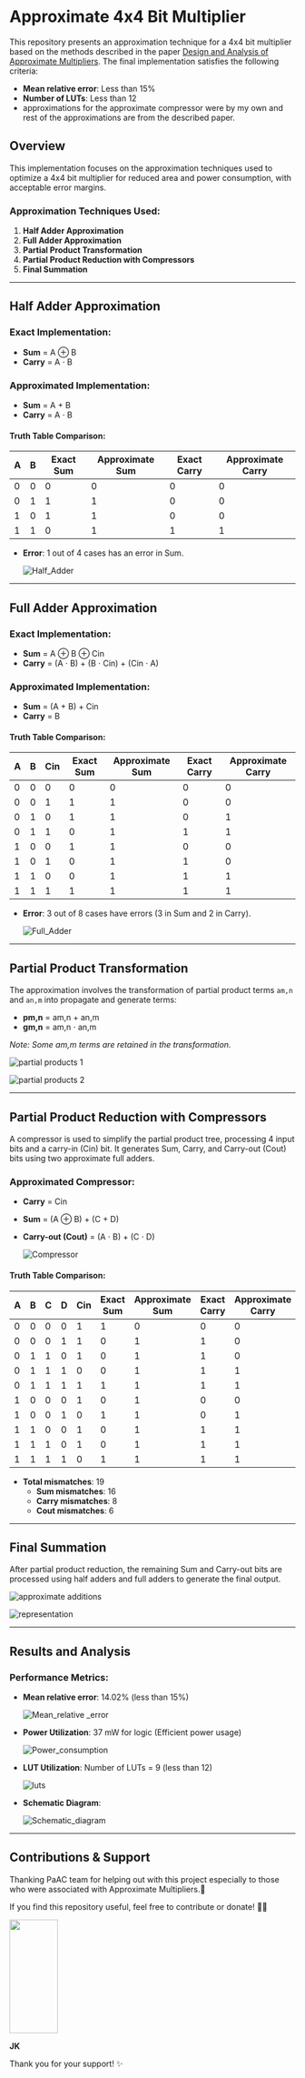 # Approximate 4x4 Bit Multiplier

This repository presents an approximation technique for a 4x4 bit multiplier based on the methods described in the paper [Design and Analysis of Approximate Multipliers](https://www.researchgate.net/publication/368293010). The final implementation satisfies the following criteria:

- **Mean relative error**: Less than 15%
- **Number of LUTs**: Less than 12
- approximations for the approximate compressor were by my own and rest of the approximations are from the described paper.

## Overview

This implementation focuses on the approximation techniques used to optimize a 4x4 bit multiplier for reduced area and power consumption, with acceptable error margins.

### Approximation Techniques Used:
1. **Half Adder Approximation**
2. **Full Adder Approximation**
3. **Partial Product Transformation**
4. **Partial Product Reduction with Compressors**
5. **Final Summation**

---

## Half Adder Approximation

### Exact Implementation:
- **Sum** = A ⊕ B
- **Carry** = A ⋅ B

### Approximated Implementation:
- **Sum** = A + B
- **Carry** = A ⋅ B

#### Truth Table Comparison:

| A | B | **Exact Sum** | **Approximate Sum** | **Exact Carry** | **Approximate Carry** |
|---|---|---------------|---------------------|-----------------|-----------------------|
| 0 | 0 | 0             | 0                   | 0               | 0                     |
| 0 | 1 | 1             | 1                   | 0               | 0                     |
| 1 | 0 | 1             | 1                   | 0               | 0                     |
| 1 | 1 | 0             | 1                   | 1               | 1                     |

- **Error**: 1 out of 4 cases has an error in Sum.
  
   ![Half_Adder](https://github.com/user-attachments/assets/e9241a88-0ae6-4fa8-915b-6040bff475bc)

---

## Full Adder Approximation

### Exact Implementation:
- **Sum** = A ⊕ B ⊕ Cin
- **Carry** = (A ⋅ B) + (B ⋅ Cin) + (Cin ⋅ A)

### Approximated Implementation:
- **Sum** = (A + B) + Cin
- **Carry** = B

#### Truth Table Comparison:

| A | B | Cin | **Exact Sum** | **Approximate Sum** | **Exact Carry** | **Approximate Carry** | 
|---|---|-----|---------------|---------------------|-----------------|-----------------------|
| 0 | 0 | 0   | 0             | 0                   | 0               | 0                     | 
| 0 | 0 | 1   | 1             | 1                   | 0               | 0                     |
| 0 | 1 | 0   | 1             | 1                   | 0               | 1                     | 
| 0 | 1 | 1   | 0             | 1                   | 1               | 1                     | 
| 1 | 0 | 0   | 1             | 1                   | 0               | 0                     |
| 1 | 0 | 1   | 0             | 1                   | 1               | 0                     | 
| 1 | 1 | 0   | 0             | 1                   | 1               | 1                     | 
| 1 | 1 | 1   | 1             | 1                   | 1               | 1                     | 
- **Error**: 3 out of 8 cases have errors (3 in Sum and 2 in Carry).
  
   ![Full_Adder](https://github.com/user-attachments/assets/1089ce79-a35f-465a-8c46-f939bd72a18e)

---

## Partial Product Transformation

The approximation involves the transformation of partial product terms `am,n` and `an,m` into propagate and generate terms:

- **pm,n** = am,n + an,m
- **gm,n** = am,n ⋅ an,m

*Note: Some am,m terms are retained in the transformation.*

   ![partial products 1](https://github.com/user-attachments/assets/4ba770ee-e7a5-4b42-bd11-efccf6d460e4)

   ![partial products 2](https://github.com/user-attachments/assets/ad0884c1-116e-4ce8-bc4a-da7765f27d12)

---

## Partial Product Reduction with Compressors

A compressor is used to simplify the partial product tree, processing 4 input bits and a carry-in (Cin) bit. It generates Sum, Carry, and Carry-out (Cout) bits using two approximate full adders.

### Approximated Compressor:

- **Carry** = Cin
- **Sum** = (A ⊕ B) + (C + D)
- **Carry-out (Cout)** = (A ⋅ B) + (C ⋅ D)

    ![Compressor](https://github.com/user-attachments/assets/73b149aa-197c-4791-a304-311b5eeb2f61)

#### Truth Table Comparison:

| A | B | C | D | Cin | **Exact Sum** | **Approximate Sum** | **Exact Carry** | **Approximate Carry** | **Exact Cout** | **Approximate Cout** |
|---|---|---|---|-----|---------------|---------------------|-----------------|-----------------------|----------------|----------------------|
| 0 | 0 | 0 | 0 | 1   | 1             | 0                   | 0               | 0                     | 0              | 0                    |
| 0 | 0 | 0 | 1 | 1   | 0             | 1                   | 1               | 0                     | 1              | 1                    |
| 0 | 1 | 1 | 0 | 1   | 0             | 1                   | 1               | 0                     | 1              | 1                    |
| 0 | 1 | 1 | 1 | 0   | 0             | 1                   | 1               | 1                     | 1              | 1                    |
| 0 | 1 | 1 | 1 | 1   | 1             | 1                   | 1               | 1                     | 1              | 1                    |
| 1 | 0 | 0 | 0 | 1   | 0             | 1                   | 0               | 0                     | 1              | 0                    |
| 1 | 0 | 0 | 1 | 0   | 1             | 1                   | 0               | 1                     | 1              | 0                    |
| 1 | 1 | 0 | 0 | 1   | 0             | 1                   | 1               | 1                     | 0              | 1                    |
| 1 | 1 | 1 | 0 | 1   | 0             | 1                   | 1               | 1                     | 1              | 1                    |
| 1 | 1 | 1 | 1 | 0   | 1             | 1                   | 1               | 1                     | 1              | 1                    |

- **Total mismatches**: 19
  - **Sum mismatches**: 16
  - **Carry mismatches**: 8
  - **Cout mismatches**: 6
---

## Final Summation

After partial product reduction, the remaining Sum and Carry-out bits are processed using half adders and full adders to generate the final output.

 ![approximate additions](https://github.com/user-attachments/assets/5750e09a-071e-49fa-a757-b2077529203b)

 ![representation](https://github.com/user-attachments/assets/9f375304-e958-447e-bd57-3950976b7dc7)

---

## Results and Analysis

### Performance Metrics:

- **Mean relative error**: 14.02% (less than 15%)

  ![Mean_relative _error](https://github.com/user-attachments/assets/cdea8e6b-9fe6-4362-91a4-9fccf34c19b3)

  
- **Power Utilization**: 37 mW for logic (Efficient power usage)

  ![Power_consumption](https://github.com/user-attachments/assets/b6fc21f1-ae2c-4a14-a36b-2e541c838938)
  
- **LUT Utilization**: Number of LUTs = 9 (less than 12)

  ![luts](https://github.com/user-attachments/assets/f6f06d7e-625c-45c7-b249-edad87b7663a)

- **Schematic Diagram**:

  ![Schematic_diagram](https://github.com/user-attachments/assets/cde7409c-9cc6-46fa-886c-49f60e34cb01)


---

## Contributions & Support
Thanking PaAC team for helping out with this project especially to those who were associated with Approximate Multipliers.🙏

If you find this repository useful, feel free to contribute or donate! 🙏🙏 

<img src="https://github.com/user-attachments/assets/5d331d78-8ce1-49d8-91f8-19933a8098d2" width="85" height="200" />

**JK**

Thank you for your support! ✨
